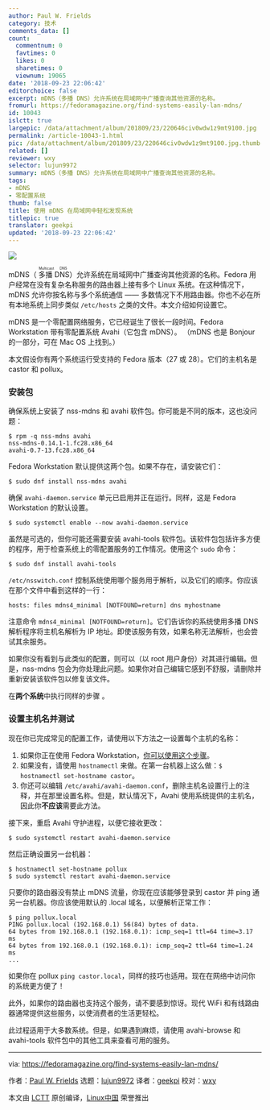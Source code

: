 ```yaml
---
author: Paul W. Frields
category: 技术
comments_data: []
count:
  commentnum: 0
  favtimes: 0
  likes: 0
  sharetimes: 0
  viewnum: 19065
date: '2018-09-23 22:06:42'
editorchoice: false
excerpt: mDNS（多播 DNS）允许系统在局域网中广播查询其他资源的名称。
fromurl: https://fedoramagazine.org/find-systems-easily-lan-mdns/
id: 10043
islctt: true
largepic: /data/attachment/album/201809/23/220646civ0wdw1z9mt9100.jpg
permalink: /article-10043-1.html
pic: /data/attachment/album/201809/23/220646civ0wdw1z9mt9100.jpg.thumb.jpg
related: []
reviewer: wxy
selector: lujun9972
summary: mDNS（多播 DNS）允许系统在局域网中广播查询其他资源的名称。
tags:
- mDNS
- 零配置系统
thumb: false
title: 使用 mDNS 在局域网中轻松发现系统
titlepic: true
translator: geekpi
updated: '2018-09-23 22:06:42'
---
```


![](/data/attachment/album/201809/23/220646civ0wdw1z9mt9100.jpg)


mDNS（<ruby> 多播 DNS <rt>  Multicast DNS </rt></ruby>）允许系统在局域网中广播查询其他资源的名称。Fedora 用户经常在没有复杂名称服务的路由器上接有多个 Linux 系统。在这种情况下，mDNS 允许你按名称与多个系统通信 —— 多数情况下不用路由器。你也不必在所有本地系统上同步类似 `/etc/hosts` 之类的文件。本文介绍如何设置它。


mDNS 是一个零配置网络服务，它已经诞生了很长一段时间。Fedora Workstation 带有零配置系统 Avahi（它包含 mDNS）。 （mDNS 也是 Bonjour 的一部分，可在 Mac OS 上找到。）


本文假设你有两个系统运行受支持的 Fedora 版本（27 或 28）。它们的主机名是 castor 和 pollux。


### 安装包


确保系统上安装了 nss-mdns 和 avahi 软件包。你可能是不同的版本，这也没问题：



```
$ rpm -q nss-mdns avahi
nss-mdns-0.14.1-1.fc28.x86_64
avahi-0.7-13.fc28.x86_64
```

Fedora Workstation 默认提供这两个包。如果不存在，请安装它们：



```
$ sudo dnf install nss-mdns avahi
```

确保 `avahi-daemon.service` 单元已启用并正在运行。同样，这是 Fedora Workstation 的默认设置。



```
$ sudo systemctl enable --now avahi-daemon.service
```

虽然是可选的，但你可能还需要安装 avahi-tools 软件包。该软件包包括许多方便的程序，用于检查系统上的零配置服务的工作情况。使用这个 `sudo` 命令：



```
$ sudo dnf install avahi-tools
```

`/etc/nsswitch.conf` 控制系统使用哪个服务用于解析，以及它们的顺序。你应该在那个文件中看到这样的一行：



```
hosts: files mdns4_minimal [NOTFOUND=return] dns myhostname
```

注意命令 `mdns4_minimal [NOTFOUND=return]`。它们告诉你的系统使用多播 DNS 解析程序将主机名解析为 IP 地址。即使该服务有效，如果名称无法解析，也会尝试其余服务。


如果你没有看到与此类似的配置，则可以（以 root 用户身份）对其进行编辑。但是，nss-mdns 包会为你处理此问题。如果你对自己编辑它感到不舒服，请删除并重新安装该软件包以修复该文件。


在**两个系统**中执行同样的步骤 。


### 设置主机名并测试


现在你已完成常见的配置工作，请使用以下方法之一设置每个主机的名称：


1. 如果你正在使用 Fedora Workstation，[你可以使用这个步骤](https://fedoramagazine.org/set-hostname-fedora/)。
2. 如果没有，请使用 `hostnamectl` 来做。在第一台机器上这么做：`$ hostnamectl set-hostname castor`。
3. 你还可以编辑 `/etc/avahi/avahi-daemon.conf`，删除主机名设置行上的注释，并在那里设置名称。但是，默认情况下，Avahi 使用系统提供的主机名，因此你**不应该**需要此方法。


接下来，重启 Avahi 守护进程，以便它接收更改：



```
$ sudo systemctl restart avahi-daemon.service
```

然后正确设置另一台机器：



```
$ hostnamectl set-hostname pollux
$ sudo systemctl restart avahi-daemon.service
```

只要你的路由器没有禁止 mDNS 流量，你现在应该能够登录到 castor 并 ping 通另一台机器。你应该使用默认的 .local 域名，以便解析正常工作：



```
$ ping pollux.local
PING pollux.local (192.168.0.1) 56(84) bytes of data.
64 bytes from 192.168.0.1 (192.168.0.1): icmp_seq=1 ttl=64 time=3.17 ms
64 bytes from 192.168.0.1 (192.168.0.1): icmp_seq=2 ttl=64 time=1.24 ms
...
```

如果你在 pollux `ping castor.local`，同样的技巧也适用。现在在网络中访问你的系统更方便了！


此外，如果你的路由器也支持这个服务，请不要感到惊讶。现代 WiFi 和有线路由器通常提供这些服务，以使消费者的生活更轻松。


此过程适用于大多数系统。但是，如果遇到麻烦，请使用 avahi-browse 和 avahi-tools 软件包中的其他工具来查看可用的服务。




---


via: <https://fedoramagazine.org/find-systems-easily-lan-mdns/>


作者：[Paul W. Frields](https://fedoramagazine.org/author/pfrields/) 选题：[lujun9972](https://github.com/lujun9972) 译者：[geekpi](https://github.com/geekpi) 校对：[wxy](https://github.com/wxy)


本文由 [LCTT](https://github.com/LCTT/TranslateProject) 原创编译，[Linux中国](https://linux.cn/) 荣誉推出